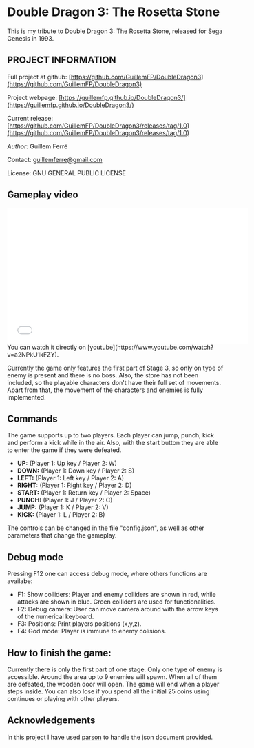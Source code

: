 # Double Dragon 3: The Rosetta Stone

This is my tribute to Double Dragon 3: The Rosetta Stone, released for Sega Genesis in 1993.

## PROJECT INFORMATION

Full project at github: [https://github.com/GuillemFP/DoubleDragon3](https://github.com/GuillemFP/DoubleDragon3) 

Project webpage: [https://guillemfp.github.io/DoubleDragon3/](https://guillemfp.github.io/DoubleDragon3/)  

Current release: [https://github.com/GuillemFP/DoubleDragon3/releases/tag/1.0](https://github.com/GuillemFP/DoubleDragon3/releases/tag/1.0)  

*Author*: Guillem Ferré

Contact: guillemferre@gmail.com

License: GNU GENERAL PUBLIC LICENSE

## Gameplay video

<iframe width="560" height="315" src="(https://www.youtube.com/watch?v=a2NPkU1kFZY)" frameborder="0" allowfullscreen></iframe>
You can watch it directly on [youtube](https://www.youtube.com/watch?v=a2NPkU1kFZY).

Currently the game only features the first part of Stage 3, so only on type of enemy is present and there is no boss. Also, the store has not been included, so the playable characters don't have their full set of movements. Apart from that, the movement of the characters and enemies is fully implemented.

## Commands

The game supports up to two players. Each player can jump, punch, kick and perform a kick while in the air. Also, with the start button they are able to enter the game if they were defeated.

* **UP:** (Player 1: Up key / Player 2: W)
* **DOWN:** (Player 1: Down key / Player 2: S)
* **LEFT:** (Player 1: Left key / Player 2: A)
* **RIGHT:** (Player 1: Right key / Player 2: D)
* **START:** (Player 1: Return key / Player 2: Space)
* **PUNCH:** (Player 1: J / Player 2: C)
* **JUMP:** (Player 1: K / Player 2: V)
* **KICK:** (Player 1: L / Player 2: B)

The controls can be changed in the file "config.json", as well as other parameters that change the gameplay.

## Debug mode
Pressing F12 one can access debug mode, where others functions are availabe:

* F1: Show colliders: Player and enemy colliders are shown in red, while attacks are shown in blue. Green colliders are used for functionalities.
* F2: Debug camera: User can move camera around with the arrow keys of the numerical keyboard.
* F3: Positions: Print players positions (x,y,z).
* F4: God mode: Player is immune to enemy colisions.

## How to finish the game:

Currently there is only the first part of one stage. Only one type of enemy is accessible. Around the area up to 9 enemies will spawn. 
When all of them are defeated, the wooden door will open. The game will end when a player steps inside.
You can also lose if you spend all the initial 25 coins using continues or playing with other players.

## Acknowledgements

In this project I have used [parson](https://github.com/kgabis/parson) to handle the json document provided.
